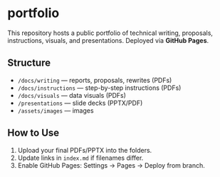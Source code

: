 # portfolio

This repository hosts a public portfolio of technical writing, proposals, instructions, visuals, and presentations. Deployed via **GitHub Pages**.

## Structure
- `/docs/writing` — reports, proposals, rewrites (PDFs)
- `/docs/instructions` — step-by-step instructions (PDFs)
- `/docs/visuals` — data visuals (PDFs)
- `/presentations` — slide decks (PPTX/PDF)
- `/assets/images` — images

## How to Use
1) Upload your final PDFs/PPTX into the folders.
2) Update links in `index.md` if filenames differ.
3) Enable GitHub Pages: Settings → Pages → Deploy from branch.
